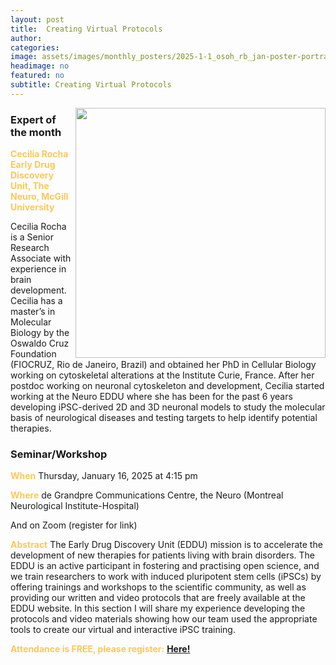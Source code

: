 ```yaml
---
layout: post
title:  Creating Virtual Protocols
author: 
categories:
image: assets/images/monthly_posters/2025-1-1_osoh_rb_jan-poster-portrait.png
headimage: no
featured: no
subtitle: Creating Virtual Protocols
---
```

<style>
orange {
  color: rgba(254, 200, 89, 1);
  font-weight: bold;
}
</style>
<!-- ![](../assets/images/video_screenshots/click-to-see-video.png) -->

<!-- [![](../assets/images/video_screenshots/2023-10-05_osoh_ko_oct-video-screenshot.png)](https://www.youtube.com/watch?v=OHxnwzOKqHM&list=PL4IAzeXaocvx2rSfU1YCuTN3SmnOMqOz3&index=4) -->
<img align="right" width="400" src="{{site.baseurl}}/assets/images/monthly_posters/2024-12-3_osoh_rb_dec-poster-portrait.png">


### Expert of the month
<orange>Cecilia Rocha<br>Early Drug Discovery Unit, The Neuro, McGill University</orange>

Cecilia Rocha is a Senior Research Associate with experience in brain development. Cecilia has a master’s in Molecular Biology by the Oswaldo Cruz Foundation (FIOCRUZ, Rio de Janeiro, Brazil) and obtained her PhD in Cellular Biology working on cytoskeletal alterations at the Institute Curie, France. After her postdoc working on neuronal cytoskeleton and development, Cecilia started working at the Neuro EDDU where she has been for the past 6 years developing iPSC-derived 2D and 3D neuronal models to study the molecular basis of neurological diseases and testing targets to help identify potential therapies.
### Seminar/Workshop


<orange>When</orange>
Thursday, January 16, 2025 at 4:15 pm

<orange>Where</orange>
de Grandpre Communications Centre, the Neuro (Montreal Neurological Institute-Hospital)

And on Zoom (register for link)

<orange>Abstract</orange>
The Early Drug Discovery Unit (EDDU) mission is to accelerate the development of new therapies for patients living with brain disorders. The EDDU is an active participant in fostering and practising open science, and we train researchers to work with induced pluripotent stem cells (iPSCs) by offering trainings and workshops to the scientific community, as well as providing our written and video protocols that are freely available at the EDDU website. In this section I will share my experience developing the protocols and video materials showing how our team used the appropriate tools to create our virtual and interactive iPSC training.

<orange>Attendance is FREE, please register:</orange> 
**[Here!](https://shorturl.at/PFNkv)**
